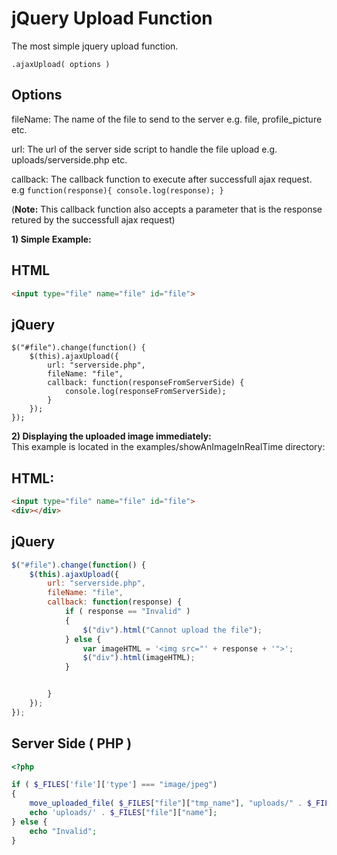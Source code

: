 jQuery Upload Function
======================
The most simple jquery upload function.

```JS
.ajaxUpload( options )
```

Options
-------

fileName: The name of the file to send to the server e.g. file, profile_picture etc.  

url: The url of the server side script to handle the file upload e.g. uploads/serverside.php etc.  

callback: The callback function to execute after successfull ajax request. e.g ```function(response){ console.log(response); }```


(**Note:** This callback function also accepts a parameter that is the response retured by the successfull ajax request)   



**1) Simple Example:** 

HTML  
----

```HTML
<input type="file" name="file" id="file">
```

jQuery
------

```JS
$("#file").change(function() {
	$(this).ajaxUpload({
		url: "serverside.php",
		fileName: "file",
		callback: function(responseFromServerSide) {
			console.log(responseFromServerSide);
		}
	});
});
```
	
**2) Displaying the uploaded image immediately:**  
This example is located in the examples/showAnImageInRealTime directory:  

HTML:  
----

```HTML
<input type="file" name="file" id="file">
<div></div>
```
jQuery
------

```javascript
$("#file").change(function() {
	$(this).ajaxUpload({
		url: "serverside.php",
		fileName: "file",
		callback: function(response) {
			if ( response == "Invalid" )
			{
				$("div").html("Cannot upload the file");
			} else {
				var imageHTML = '<img src="' + response + '">';
				$("div").html(imageHTML);
			}


		}
	});
});
```

Server Side ( PHP )
-------------------

```php
<?php

if ( $_FILES['file']['type'] === "image/jpeg")
{
	move_uploaded_file( $_FILES["file"]["tmp_name"], "uploads/" . $_FILES["file"]["name"] );
	echo 'uploads/' . $_FILES["file"]["name"];
} else {
	echo "Invalid";
}
```
